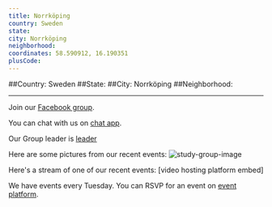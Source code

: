 ```yaml
---
title: Norrköping
country: Sweden
state: 
city: Norrköping
neighborhood: 
coordinates: 58.590912, 16.190351
plusCode:
---
```


##Country: Sweden
##State: 
##City: Norrköping
##Neighborhood: 
*****
Join our [Facebook group](https://www.facebook.com/groups/free.code.camp.norrkoping).

You can chat with us on [chat app]().

Our Group leader is [leader]()

Here are some pictures from our recent events:
![study-group-image]()

Here's a stream of one of our recent events:
[video hosting platform embed]

We have events every Tuesday. You can RSVP for an event on [event platform]().
